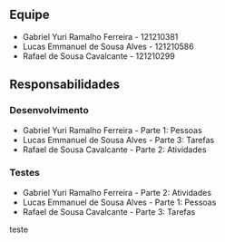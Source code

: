 ## Equipe
- Gabriel Yuri Ramalho Ferreira - 121210381
- Lucas Emmanuel de Sousa Alves - 121210586
- Rafael de Sousa Cavalcante - 121210299

## Responsabilidades

### Desenvolvimento
- Gabriel Yuri Ramalho Ferreira - Parte 1: Pessoas
- Lucas Emmanuel de Sousa Alves - Parte 3: Tarefas
- Rafael de Sousa Cavalcante - Parte 2: Atividades

### Testes
- Gabriel Yuri Ramalho Ferreira - Parte 2: Atividades
- Lucas Emmanuel de Sousa Alves - Parte 1: Pessoas
- Rafael de Sousa Cavalcante - Parte 3: Tarefas

teste
